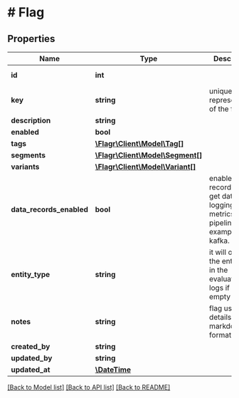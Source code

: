 # # Flag

## Properties

Name | Type | Description | Notes
------------ | ------------- | ------------- | -------------
**id** | **int** |  | [optional] [readonly]
**key** | **string** | unique key representation of the flag | [optional]
**description** | **string** |  |
**enabled** | **bool** |  |
**tags** | [**\Flagr\Client\Model\Tag[]**](Tag.md) |  | [optional]
**segments** | [**\Flagr\Client\Model\Segment[]**](Segment.md) |  | [optional]
**variants** | [**\Flagr\Client\Model\Variant[]**](Variant.md) |  | [optional]
**data_records_enabled** | **bool** | enabled data records will get data logging in the metrics pipeline, for example, kafka. |
**entity_type** | **string** | it will override the entityType in the evaluation logs if it&#39;s not empty | [optional]
**notes** | **string** | flag usage details in markdown format | [optional]
**created_by** | **string** |  | [optional]
**updated_by** | **string** |  | [optional]
**updated_at** | [**\DateTime**](\DateTime.md) |  | [optional]

[[Back to Model list]](../../README.md#models) [[Back to API list]](../../README.md#endpoints) [[Back to README]](../../README.md)
